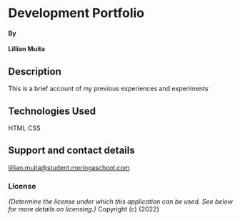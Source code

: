 # Development Portfolio

####

#### By

**Lillian Muita**

## Description

This is a brief account of my previous experiences and experiments

## Technologies Used

HTML
CSS

## Support and contact details

lillian.muita@student.moringaschool.com

### License

_{Determine the license under which this application can be used. See below for more details on licensing.}_
Copyright (c) {2022}
